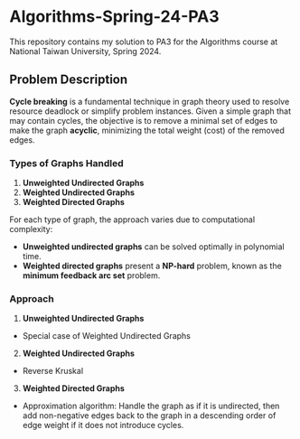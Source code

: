 # Algorithms-Spring-24-PA3
This repository contains my solution to PA3 for the Algorithms course at National Taiwan University, Spring 2024.

## Problem Description
**Cycle breaking** is a fundamental technique in graph theory used to resolve resource deadlock or simplify problem instances. Given a simple graph that may contain cycles, the objective is to remove a minimal set of edges to make the graph **acyclic**, minimizing the total weight (cost) of the removed edges.

### Types of Graphs Handled
1. **Unweighted Undirected Graphs**
2. **Weighted Undirected Graphs**
3. **Weighted Directed Graphs**

For each type of graph, the approach varies due to computational complexity:
- **Unweighted undirected graphs** can be solved optimally in polynomial time.
- **Weighted directed graphs** present a **NP-hard** problem, known as the **minimum feedback arc set** problem.

### Approach
1. **Unweighted Undirected Graphs**
- Special case of Weighted Undirected Graphs
2. **Weighted Undirected Graphs**
- Reverse Kruskal
3. **Weighted Directed Graphs**
- Approximation algorithm: Handle the graph as if it is undirected, then add non-negative edges back to the graph in a descending order of edge weight if it does not introduce cycles.
